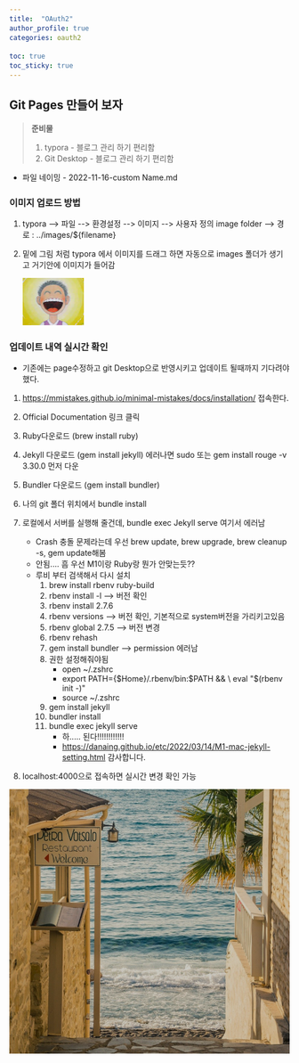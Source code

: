```yaml
---
title:  "OAuth2" 
author_profile: true
categories: oauth2

toc: true
toc_sticky: true
---
```


## Git Pages 만들어 보자

> **준비물**
> 
> 1. typora - 블로그 관리 하기 편리함
> 2. Git Desktop - 블로그 관리 하기 편리함

- 파일 네이밍 - 2022-11-16-custom Name.md

### 이미지 업로드 방법

1. typora --> 파일 --> 환경설정 --> 이미지 --> 사용자 정의 image folder --> 경로 : ../images/${filename}

2. 밑에 그림 처럼 typora 에서 이미지를 드래그 하면 자동으로 images 폴더가 생기고 거기안에 이미지가 들어감
   
   <img src="../images/2022-11-16-first-posting/웃음.PNG" alt="웃음" style="zoom:50%;" />

### 업데이트 내역 실시간 확인

- 기존에는 page수정하고 git Desktop으로 반영시키고 업데이트 될때까지 기다려야 했다. 
1. https://mmistakes.github.io/minimal-mistakes/docs/installation/ 접속한다.

2. Official Documentation 링크 클릭

3. Ruby다운로드 (brew install ruby)

4. Jekyll 다운로드 (gem install jekyll) 에러나면 sudo 또는 gem install rouge -v 3.30.0 먼저 다운

5. Bundler 다운로드 (gem install bundler)

6. 나의 git 폴더 위치에서 bundle install

7. 로컬에서 서버를 실행해 줄건데, bundle exec Jekyll serve 여기서 에러남 
   
   - Crash 충돌 문제라는데 우선 brew update, brew upgrade, brew cleanup -s, gem update해봄
   - 안됨.... 흠 우선 M1이랑 Ruby랑 뭔가 안맞는듯??
   - 루비 부터 검색해서 다시 설치
     1. brew install rbenv ruby-build
     2. rbenv install -l --> 버전 확인
     3. rbenv install 2.7.6
     4. rbenv versions --> 버전 확인, 기본적으로 system버전을 가리키고있음
     5. rbenv global 2.7.5 --> 버전 변경
     6. rbenv rehash
     7. gem install bundler --> permission 에러남
     8. 권한 설정해줘야됨
        - open ~/.zshrc
        - export PATH={$Home}/.rbenv/bin:$PATH && \ eval "$(rbenv init -)"
        - source ~/.zshrc
     9. gem install jekyll
     10. bundler install
     11. bundle exec jekyll serve
         - 하..... 된다!!!!!!!!!!!!
         - https://danaing.github.io/etc/2022/03/14/M1-mac-jekyll-setting.html 감사합니다.

8. localhost:4000으로 접속하면 실시간 변경 확인 가능



![](../images/2022-11-16-first-posting/2023-03-07-15-19-11-image.png)
